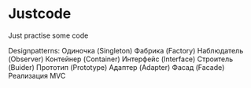 # Justcode
Just practise some code


Designpatterns:
Одиночка (Singleton)
Фабрика (Factory)
Наблюдатель (Observer)
Контейнер (Container)
Интерфейс (Interface)
Строитель (Buider)
Прототип (Prototype)
Адаптер (Adapter)
Фасад (Facade)
Реализация MVC
